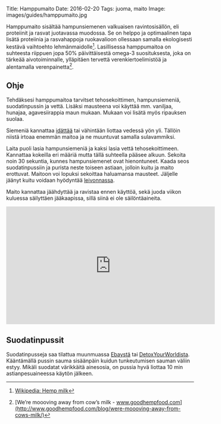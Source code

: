 Title: Hamppumaito
Date: 2016-02-20
Tags: juoma, maito
Image: images/guides/hamppumaito.jpg

Hamppumaito sisältää hampunsiemenen valkuaisen ravintosisällön, eli proteiinit ja rasvat juotavassa muodossa. Se on helppo ja optimaalinen tapa lisätä proteiinia ja rasvahappoja ruokavalioon ollessaan samalla ekologisesti kestävä vaihtoehto lehmänmaidolle[^1]. Lasillisessa hamppumaitoa on suhteesta riippuen jopa 50% päivittäisestä omega-3 suosituksesta, joka on tärkeää aivotoiminnalle, ylläpitäen tervettä verenkiertoelimistöä ja alentamalla verenpainetta[^2].

## Ohje
Tehdäksesi hamppumaitoa tarvitset tehosekoittimen, hampunsiemeniä, suodatinpussin ja vettä. Lisäksi mausteena voi käyttää mm. vaniljaa, hunajaa, agavesiirappia maun mukaan. Mukaan voi lisätä myös ripauksen suolaa.

Siemeniä kannattaa [idättää]({filename}/articles/idattaminen.md) tai vähintään liottaa vedessä yön yli. Tällöin niistä irtoaa enemmän maitoa ja ne muuntuvat samalla sulavammiksi.

Laita puoli lasia hampunsiemeniä ja kaksi lasia vettä tehosekoittimeen. Kannattaa kokeilla eri määriä mutta tällä suhteella pääsee alkuun. Sekoita noin 30 sekuntia, kunnes hampunsiemenet ovat hienontuneet. Kaada seos suodatinpussiin ja purista neste toiseen astiaan, jolloin kuitu ja maito erottuvat. Maitoon voi lopuksi sekoittaa haluamansa mausteet. Jäljelle jäänyt kuitu voidaan hyödyntää [leivonnassa]({tag}leivonta).

Maito kannattaa jäähdyttää ja ravistaa ennen käyttöä, sekä juoda viikon kuluessa säilyttäen jääkaapissa, sillä siinä ei ole säilöntäaineita.

<iframe width="560" height="315" src="https://www.youtube.com/embed/67S5-2mdjD4" frameborder="0" allowfullscreen></iframe>

## Suodatinpussit

Suodatinpusseja saa tilattua muunmuassa [Ebaystä](http://www.ebay.co.uk/sch/i.html?_odkw=nut+milk+bag&_osacat=0&_from=R40&_trksid=p2045573.m570.l1313.TR2.TRC1.A0.H0.Xmilk+bag.TRS0&_nkw=milk+bag&_sacat=0) tai [DetoxYourWorldista](http://www.detoxyourworld.com/nut-milk-bag). Kääntämällä pussin sauma sisäänpäin kuidun tunkeutumisen sauman väliin estyy. Mikäli suodatat värikkäitä ainesosia, on pussia hyvä liottaa 10 min astianpesuaineessa käytön jälkeen.

[^1]: [Wikipedia: Hemp milk](https://en.wikipedia.org/wiki/Hemp_milk)
[^2]: [We’re moooving away from cow’s milk - www.goodhempfood.com](http://www.goodhempfood.com/blog/were-moooving-away-from-cows-milk/)
[^3]: [Makeuttamaton hamppumaito - www.goodhempfood.com](http://www.goodhempfood.com/good-hemp-milk-unsweetened.html)
[^4]: [Got Hemp Milk? The Benefits of Hemp Milk Evolution - www.collective-evolution.com](http://www.collective-evolution.com/2013/05/07/got-hemp-milk-the-benefits-of-hemp-milk/)
[^5]: [The Benefits of Organic Hemp Milk - www.globalhealingcenter.com](http://www.globalhealingcenter.com/natural-health/benefits-of-hemp-milk/)
[^6]: [Dairy Alternatives Market by Type, Global Forecast to 2020 - www.marketsandmarkets.com](http://www.marketsandmarkets.com/Market-Reports/dairy-alternative-plant-milk-beverages-market-677.html)
